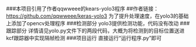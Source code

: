 ###本项目引用了作者qqwweee的kears-yolo3程序
##作者链接：https://github.com/qqwweee/keras-yolo3
为了提升处理速度，在yolo3的基础上添加了opencv处理程序
###检测部分
yolo3提供检测功能，代码没有改动
###跟踪部分
详情请见yolo.py文件下的两段代码，大概为将检测到的目标位置送进kcf跟踪器中实现隔帧检测
###项目运行
直接运行“运行程序.py”即可
